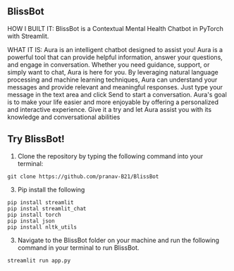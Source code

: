 ## BlissBot

HOW I BUILT IT:
BlissBot is a Contextual Mental Health Chatbot in PyTorch with Streamlit.

WHAT IT IS:
Aura is an intelligent chatbot designed to assist you! Aura is a powerful tool that can provide helpful information, answer your questions, and engage in conversation. Whether you need guidance, support, or simply want to chat, Aura is here for you. By leveraging natural language processing and machine learning techniques, Aura can understand your messages and provide relevant and meaningful responses. Just type your message in the text area and click Send to start a conversation. Aura's goal is to make your life easier and more enjoyable by offering a personalized and interactive experience. Give it a try and let Aura assist you with its knowledge and conversational abilities

## Try BlissBot!

1. Clone the repository by typing the following command into your terminal:

```
git clone https://github.com/pranav-B21/BlissBot
```

3. Pip install the following

```
pip install streamlit
pip instal streamlit_chat
pip install torch
pip instal json
pip install nltk_utils
```

3. Navigate to the BlissBot folder on your machine and run the following command in your terminal to run BlissBot.

```
streamlit run app.py
```
